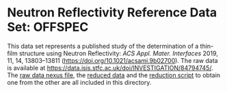 # Neutron Reflectivity Reference Data Set: OFFSPEC

This data set represents a published study of the determination of a thin-film structure using Neutron Reflectivity: *ACS Appl. Mater. Interfaces* 2019, 11, 14, 13803–13811 (https://doi.org/10.1021/acsami.9b02700). The raw data is available at https://data.isis.stfc.ac.uk/doi/INVESTIGATION/84794745/. The [raw data nexus file](https://github.com/DAaaS-reference-data/Reflectivity/blob/main/OFFSPEC_runs_46992-4/Runs_46992_46993_46994_polymer_on_Si.nxs), the [reduced data](https://github.com/DAaaS-reference-data/Reflectivity/blob/main/OFFSPEC_runs_46992-4/Runs_46992_46993_46994_polymer_on_Si.dat) and the [reduction script](https://github.com/DAaaS-reference-data/Reflectivity/blob/main/OFFSPEC_runs_46992-4/RB1720415_run_46992.py) to obtain one from the other are all included in this directory.

